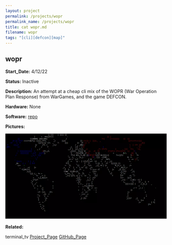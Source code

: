 ```yaml
---
layout: project
permalink: /projects/wopr
permalink_name: /projects/wopr
title: cat wopr.md
filename: wopr
tags: "[cli][defcon][map]"
---
```

## wopr

**Start_Date:** 4/12/22

**Status:** Inactive

**Description:** An attempt at a cheap cli mix of the WOPR (War Operation Plan Response) from WarGames, and the game DEFCON.

**Hardware:** None

**Software:** [repo](https://github.com/the-astronot/wopr)

**Pictures:**

![wopr](/assets/images/wopr.webp)

**Related:**

terminal_tv [Project_Page](/projects/terminal_tv) [GitHub_Page](https://github.com/the-astronot/terminal-tv)
